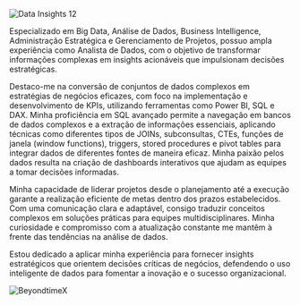 ![Data Insights 12](https://github.com/user-attachments/assets/427c075d-c1f8-4e3d-b97c-0ebf4a51dc15)

Especializado em Big Data, Análise de Dados, Business Intelligence, Administração Estratégica e Gerenciamento de Projetos, possuo ampla experiência como Analista de Dados, com o objetivo de transformar informações complexas em insights acionáveis que impulsionam decisões estratégicas.

Destaco-me na conversão de conjuntos de dados complexos em estratégias de negócios eficazes, com foco na implementação e desenvolvimento de KPIs, utilizando ferramentas como Power BI, SQL e DAX. Minha proficiência em SQL avançado permite a navegação em bancos de dados complexos e a extração de informações essenciais, aplicando técnicas como diferentes tipos de JOINs, subconsultas, CTEs, funções de janela (window functions), triggers, stored procedures e pivot tables para integrar dados de diferentes fontes de maneira eficaz. Minha paixão pelos dados resulta na criação de dashboards interativos que ajudam as equipes a tomar decisões informadas.

Minha capacidade de liderar projetos desde o planejamento até a execução garante a realização eficiente de metas dentro dos prazos estabelecidos. Com uma comunicação clara e adaptável, consigo traduzir conceitos complexos em soluções práticas para equipes multidisciplinares. Minha curiosidade e compromisso com a atualização constante me mantêm à frente das tendências na análise de dados.

Estou dedicado a aplicar minha experiência para fornecer insights estratégicos que orientem decisões críticas de negócios, defendendo o uso inteligente de dados para fomentar a inovação e o sucesso organizacional.

<p><img align="left" src="https://github-readme-stats.vercel.app/api/top-langs?username=BeyondtimeX&show_icons=true&locale=en&layout=compact&theme=tokyonight" alt="BeyondtimeX" /></p>


